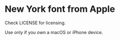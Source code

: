 # New York font from Apple

Check LICENSE for licensing.

Use only if you own a macOS or iPhone device.


